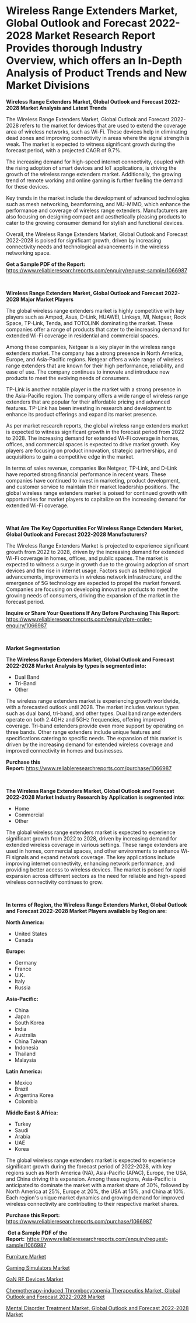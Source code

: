 <p><h1>Wireless Range Extenders Market, Global Outlook and Forecast 2022-2028 Market Research Report Provides thorough Industry Overview, which offers an In-Depth Analysis of Product Trends and New Market Divisions</h1></p><p><strong>Wireless Range Extenders Market, Global Outlook and Forecast 2022-2028 Market Analysis and Latest Trends</strong></p>
<p><p>The Wireless Range Extenders Market, Global Outlook and Forecast 2022-2028 refers to the market for devices that are used to extend the coverage area of wireless networks, such as Wi-Fi. These devices help in eliminating dead zones and improving connectivity in areas where the signal strength is weak. The market is expected to witness significant growth during the forecast period, with a projected CAGR of 9.7%.</p><p>The increasing demand for high-speed internet connectivity, coupled with the rising adoption of smart devices and IoT applications, is driving the growth of the wireless range extenders market. Additionally, the growing trend of remote working and online gaming is further fuelling the demand for these devices.</p><p>Key trends in the market include the development of advanced technologies such as mesh networking, beamforming, and MU-MIMO, which enhance the performance and coverage of wireless range extenders. Manufacturers are also focusing on designing compact and aesthetically pleasing products to cater to the growing consumer demand for stylish and functional devices.</p><p>Overall, the Wireless Range Extenders Market, Global Outlook and Forecast 2022-2028 is poised for significant growth, driven by increasing connectivity needs and technological advancements in the wireless networking space.</p></p>
<p><strong>Get a Sample PDF of the Report:&nbsp;</strong> <a href="https://www.reliableresearchreports.com/enquiry/request-sample/1066987">https://www.reliableresearchreports.com/enquiry/request-sample/1066987</a></p>
<p>&nbsp;</p>
<p><strong>Wireless Range Extenders Market, Global Outlook and Forecast 2022-2028 Major Market Players</strong></p>
<p><p>The global wireless range extenders market is highly competitive with key players such as Amped, Asus, D-Link, HUAWEI, Linksys, MI, Netgear, Rock Space, TP-Link, Tenda, and TOTOLINK dominating the market. These companies offer a range of products that cater to the increasing demand for extended Wi-Fi coverage in residential and commercial spaces.</p><p>Among these companies, Netgear is a key player in the wireless range extenders market. The company has a strong presence in North America, Europe, and Asia-Pacific regions. Netgear offers a wide range of wireless range extenders that are known for their high performance, reliability, and ease of use. The company continues to innovate and introduce new products to meet the evolving needs of consumers.</p><p>TP-Link is another notable player in the market with a strong presence in the Asia-Pacific region. The company offers a wide range of wireless range extenders that are popular for their affordable pricing and advanced features. TP-Link has been investing in research and development to enhance its product offerings and expand its market presence.</p><p>As per market research reports, the global wireless range extenders market is expected to witness significant growth in the forecast period from 2022 to 2028. The increasing demand for extended Wi-Fi coverage in homes, offices, and commercial spaces is expected to drive market growth. Key players are focusing on product innovation, strategic partnerships, and acquisitions to gain a competitive edge in the market.</p><p>In terms of sales revenue, companies like Netgear, TP-Link, and D-Link have reported strong financial performance in recent years. These companies have continued to invest in marketing, product development, and customer service to maintain their market leadership positions. The global wireless range extenders market is poised for continued growth with opportunities for market players to capitalize on the increasing demand for extended Wi-Fi coverage.</p></p>
<p>&nbsp;</p>
<p><strong>What Are The Key Opportunities For Wireless Range Extenders Market, Global Outlook and Forecast 2022-2028 Manufacturers?</strong></p>
<p><p>The Wireless Range Extenders Market is projected to experience significant growth from 2022 to 2028, driven by the increasing demand for extended Wi-Fi coverage in homes, offices, and public spaces. The market is expected to witness a surge in growth due to the growing adoption of smart devices and the rise in internet usage. Factors such as technological advancements, improvements in wireless network infrastructure, and the emergence of 5G technology are expected to propel the market forward. Companies are focusing on developing innovative products to meet the growing needs of consumers, driving the expansion of the market in the forecast period.</p></p>
<p><strong>Inquire or Share Your Questions If Any Before Purchasing This Report:</strong> <a href="https://www.reliableresearchreports.com/enquiry/pre-order-enquiry/1066987">https://www.reliableresearchreports.com/enquiry/pre-order-enquiry/1066987</a></p>
<p>&nbsp;</p>
<p><strong>Market Segmentation</strong></p>
<p><strong>The Wireless Range Extenders Market, Global Outlook and Forecast 2022-2028 Market Analysis by types is segmented into:</strong></p>
<p><ul><li>Dual Band</li><li>Tri-Band</li><li>Other</li></ul></p>
<p><p>The wireless range extenders market is experiencing growth worldwide, with a forecasted outlook until 2028. The market includes various types such as dual band, tri-band, and other types. Dual band range extenders operate on both 2.4GHz and 5GHz frequencies, offering improved coverage. Tri-band extenders provide even more support by operating on three bands. Other range extenders include unique features and specifications catering to specific needs. The expansion of this market is driven by the increasing demand for extended wireless coverage and improved connectivity in homes and businesses.</p></p>
<p><strong>Purchase this Report:&nbsp;</strong><a href="https://www.reliableresearchreports.com/purchase/1066987">https://www.reliableresearchreports.com/purchase/1066987</a></p>
<p>&nbsp;</p>
<p><strong>The Wireless Range Extenders Market, Global Outlook and Forecast 2022-2028 Market Industry Research by Application is segmented into:</strong></p>
<p><ul><li>Home</li><li>Commercial</li><li>Other</li></ul></p>
<p><p>The global wireless range extenders market is expected to experience significant growth from 2022 to 2028, driven by increasing demand for extended wireless coverage in various settings. These range extenders are used in homes, commercial spaces, and other environments to enhance Wi-Fi signals and expand network coverage. The key applications include improving internet connectivity, enhancing network performance, and providing better access to wireless devices. The market is poised for rapid expansion across different sectors as the need for reliable and high-speed wireless connectivity continues to grow.</p></p>
<p>&nbsp;</p>
<p><strong>In terms of Region, the Wireless Range Extenders Market, Global Outlook and Forecast 2022-2028 Market Players available by Region are:</strong></p>
<p>
    <p> <strong> North America: </strong>
        <ul>
            <li>United States</li>
            <li>Canada</li>
        </ul>
        </p> 
    <p> <strong> Europe: </strong>
        <ul>
            <li>Germany</li>
            <li>France</li>
            <li>U.K.</li>
            <li>Italy</li>
            <li>Russia</li>
        </ul>
        </p> 
    <p> <strong> Asia-Pacific: </strong>
        <ul>
            <li>China</li>
            <li>Japan</li>
            <li>South Korea</li>
            <li>India</li>
            <li>Australia</li>
            <li>China Taiwan</li>
            <li>Indonesia</li>
            <li>Thailand</li>
            <li>Malaysia</li>
        </ul>
        </p> 
    <p> <strong> Latin America: </strong>
        <ul>
            <li>Mexico</li>
            <li>Brazil</li>
            <li>Argentina Korea</li>
            <li>Colombia</li>
        </ul>
        </p> 
    <p> <strong> Middle East & Africa: </strong>
        <ul>
            <li>Turkey</li>
            <li>Saudi</li>
            <li>Arabia</li>
            <li>UAE</li>
            <li>Korea</li>
        </ul>
    </p>
    </p>
<p><p>The global wireless range extenders market is expected to experience significant growth during the forecast period of 2022-2028, with key regions such as North America (NA), Asia-Pacific (APAC), Europe, the USA, and China driving this expansion. Among these regions, Asia-Pacific is anticipated to dominate the market with a market share of 30%, followed by North America at 25%, Europe at 20%, the USA at 15%, and China at 10%. Each region's unique market dynamics and growing demand for improved wireless connectivity are contributing to their respective market shares.</p></p>
<p><strong>Purchase this Report: </strong><a href="https://www.reliableresearchreports.com/purchase/1066987">https://www.reliableresearchreports.com/purchase/1066987</a></p>
<p>&nbsp;<strong>Get a Sample PDF of the Report:&nbsp;&nbsp;</strong><a href="https://www.reliableresearchreports.com/enquiry/request-sample/1066987">https://www.reliableresearchreports.com/enquiry/request-sample/1066987</a></p>
<p><strong></strong></p>
<p><p><a href="https://medium.com/@jenniferwhite656/furniture-market-analysis-its-cagr-market-segmentation-and-global-industry-overview-bf297ab6851f">Furniture Market</a></p><p><a href="https://medium.com/@timothywilliamson1992/analyzing-gaming-simulators-market-global-industry-perspective-and-forecast-2024-to-2031-4eb71ae71762">Gaming Simulators Market</a></p><p><a href="https://medium.com/@timothywilliamson1992/gan-rf-devices-market-trends-and-market-analysis-forecasted-for-period-2024-2031-62eca36dc9a7">GaN RF Devices Market</a></p><p><a href="https://github.com/mauripalmi/Market-Research-Report-List-1/blob/main/chemotherapy-induced-thrombocytopenia-therapeutics-market-global-outlook-and-forecast-2022-2028-market.md">Chemotherapy-induced Thrombocytopenia Therapeutics Market, Global Outlook and Forecast 2022-2028 Market</a></p><p><a href="https://github.com/nathandecarvalho/Market-Research-Report-List-1/blob/main/mental-disorder-treatment-market-global-outlook-and-forecast-2022-2028-market.md">Mental Disorder Treatment Market, Global Outlook and Forecast 2022-2028 Market</a></p></p>